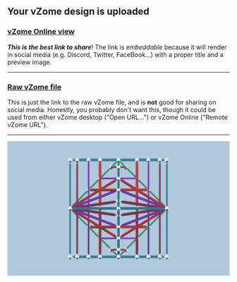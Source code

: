 ## Your vZome design is uploaded

### [vZome Online view][embed]

***This is the best link to share***!  The link is *embeddable* because it will render in social media (e.g. Discord, Twitter, FaceBook...) with a proper title and a preview image.

---

### [Raw vZome file][raw]

This is just the link to the raw vZome file, and is **not** good for
sharing on social media.
Honestly, you probably don't want this, though it could be used from either
vZome desktop ("Open URL...") or vZome Online ("Remote vZome URL").

---

![Image](<Alt-Triacon-inverted.png>)


[embed]: <https://vzome.com/app/embed.py?url=https://raw.githubusercontent.com/John-Kostick/vzome-sharing/main/2021/11/19/12-53-46-Alt-Triacon-inverted/Alt-Triacon-inverted.vZome>
[raw]: <https://raw.githubusercontent.com/John-Kostick/vzome-sharing/main/2021/11/19/12-53-46-Alt-Triacon-inverted/Alt-Triacon-inverted.vZome>
